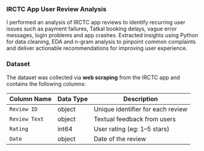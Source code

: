 ### IRCTC App User Review Analysis

I performed an analysis of IRCTC app reviews to identify recurring user issues such as payment failures, Tatkal booking delays, vague error messages, login problems and app crashes. Extracted insights using Python for data cleaning, EDA and n-gram analysis to pinpoint common complaints and deliver actionable recommendations for improving user experience.

### Dataset
The dataset was collected via **web scraping** from the IRCTC app and contains the following columns:

| Column Name   | Data Type | Description |
|---------------|-----------|------------|
| `Review ID`    | object    | Unique identifier for each review |
| `Review Text`  | object    | Textual feedback from users |
| `Rating`       | int64     | User rating (eg: 1–5 stars) |
| `Date`         | object    | Date of the review |
